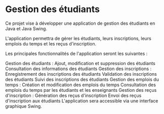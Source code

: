 # Gestion des étudiants 
Ce projet vise à développer une application de gestion des étudiants en Java et Java Swing.

L'application permettra de gérer les étudiants, leurs inscriptions, leurs emplois du temps et les reçus d'inscription.

Les principales fonctionnalités de l'application seront les suivantes :

Gestion des étudiants :
Ajout, modification et suppression des étudiants
Consultation des informations des étudiants
Gestion des inscriptions :
Enregistrement des inscriptions des étudiants
Validation des inscriptions des étudiants
Suivi des inscriptions des étudiants
Gestion des emplois du temps :
Création et modification des emplois du temps
Consultation des emplois du temps par les étudiants et les enseignants
Gestion des reçus d'inscription :
Génération des reçus d'inscription
Envoi des reçus d'inscription aux étudiants
L'application sera accessible via une interface graphique Swing.
